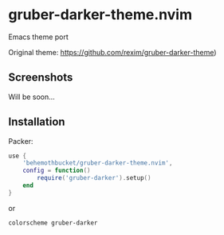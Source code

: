 # gruber-darker-theme.nvim
Emacs theme port

Original theme: https://github.com/rexim/gruber-darker-theme)

## Screenshots

Will be soon...

## Installation

Packer:

```lua
use {
    'behemothbucket/gruber-darker-theme.nvim',
    config = function()
        require('gruber-darker').setup()
    end
}
```

or

```vim
colorscheme gruber-darker
```
